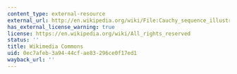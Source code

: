 ```yaml
---
content_type: external-resource
external_url: http://en.wikipedia.org/wiki/File:Cauchy_sequence_illustration.svg
has_external_license_warning: true
license: https://en.wikipedia.org/wiki/All_rights_reserved
status: ''
title: Wikimedia Commons
uid: 0ec7afeb-3a94-44cf-ae83-296ce0f17ed1
wayback_url: ''
---
```

